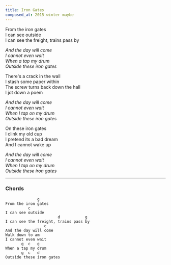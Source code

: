 ```yaml
---
title: Iron Gates
composed_at: 2015 winter maybe
---
```


From the iron gates  
I can see outside  
I can see the freight, trains pass by  

*And the day will come*  
*I cannot even wait*  
*When a tap my drum*  
*Outside these iron gates*  

There's a crack in the wall  
I stash some paper within  
The screw turns back down the hall  
I jot down a poem  

*And the day will come*  
*I cannot even wait*  
*When I tap on my drum*  
*Outside these iron gates*  

On these iron gates  
I clink my old cup  
I pretend its a bad dream  
And I cannot wake up  

*And the day will come*  
*I cannot even wait*  
*When I tap on my drum*  
*Outside these iron gates*  

---

### Chords

```
              g
From the iron gates
          c  
I can see outside  
                       d           g  
I can see the freight, trains pass by  
                 c  
And the day will come   
Walk down to am  
I cannot even wait  
       g  c   g  
When a tap my drum  
       g  c   d  
Outside these iron gates  

```

